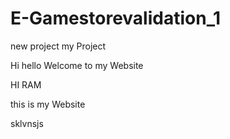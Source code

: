 # E-Gamestorevalidation_1
 new project
 my Project



 Hi hello Welcome to my Website


 HI RAM


this is my Website 
 

 sklvnsjs
